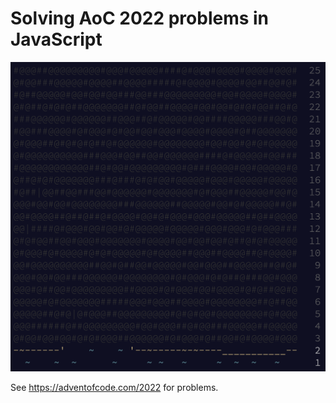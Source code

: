 # Solving AoC 2022 problems in JavaScript

![Logo](https://github.com/hnatiukr/aoc-2022/blob/main/images/aoc2022.png?raw=true)

See https://adventofcode.com/2022 for problems.
